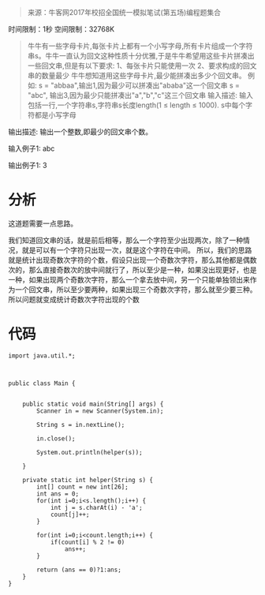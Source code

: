 >来源：牛客网2017年校招全国统一模拟笔试(第五场)编程题集合

时间限制：1秒
空间限制：32768K
> 牛牛有一些字母卡片,每张卡片上都有一个小写字母,所有卡片组成一个字符串s。牛牛一直认为回文这种性质十分优雅,于是牛牛希望用这些卡片拼凑出一些回文串,但是有以下要求:
1、每张卡片只能使用一次
2、要求构成的回文串的数量最少
牛牛想知道用这些字母卡片,最少能拼凑出多少个回文串。
例如: s = "abbaa",输出1,因为最少可以拼凑出"ababa"这一个回文串
s = "abc", 输出3,因为最少只能拼凑出"a","b","c"这三个回文串 
输入描述:
输入包括一行,一个字符串s,字符串s长度length(1 ≤ length ≤ 1000).
s中每个字符都是小写字母


输出描述:
输出一个整数,即最少的回文串个数。

输入例子1:
abc

输出例子1:
3

# 分析
这道题需要一点思路。

我们知道回文串的话，就是前后相等，那么一个字符至少出现两次，除了一种情况，就是可以有一个字符只出现一次，就是这个字符在中间。
所以，我们的思路就是统计出现奇数次字符的个数，假设只出现一个奇数次字符，那么其他都是偶数次的，那么直接奇数次的放中间就行了，所以至少是一种，如果没出现更好，也是一种，如果出现两个奇数次字符，那么一个拿去放中间，另一个只能单独领出来作为一个回文串，所以至少要两种，如果出现三个奇数次字符，那么就至少要三种。所以问题就变成统计奇数次字符出现的个数


# 代码
```
import java.util.*;



public class Main {

	
	public static void main(String[] args) {
		Scanner in = new Scanner(System.in);
		
		String s = in.nextLine();
		
		in.close();
		
		System.out.println(helper(s));
		
	}
	
	private static int helper(String s) {
		int[] count = new int[26];
		int ans = 0;
		for(int i=0;i<s.length();i++) {
			int j = s.charAt(i) - 'a';
			count[j]++;
		}
		
		for(int i=0;i<count.length;i++) {
			if(count[i] % 2 != 0)
				ans++;
		}
		
		return (ans == 0)?1:ans;
	}
}

```
